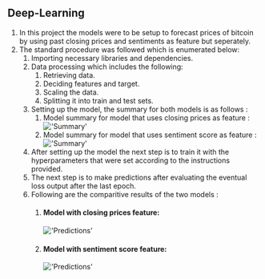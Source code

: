 ## Deep-Learning
1. In this project the models were to be setup to forecast prices of bitcoin by using past closing prices and sentiments as feature but seperately.
2. The standard procedure was followed which is enumerated below:  
   1. Importing necessary libraries and dependencies.
   2. Data processing which includes the following:
      1. Retrieving data.
      2. Deciding features and target.
      3. Scaling the data.
      4. Splitting it into train and test sets.
   3. Setting up the model, the summary for both models is as follows :
      1. Model summary for model that uses closing prices as feature :
         !['Summary'](close_summary.jpg)
      2. Model summary for model that uses sentiment score as feature :
         !['Summary'](fng_summary.jpg)
   4. After setting up the model the next step is to train it with the hyperparameters that were set according to the instructions provided.
   5. The next step is to make predictions after evaluating the eventual loss output after the last epoch.
   6. Following are the comparitive results of the two models :
      1. #### Model with closing prices feature:
         !['Predictions'](Stock_price.jpg)
      2. #### Model with sentiment score feature:
         !['Predictions'](fng_pred.jpg)
